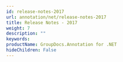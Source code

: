```yaml
---
id: release-notes-2017
url: annotation/net/release-notes-2017
title: Release Notes - 2017
weight: 7
description: ""
keywords: 
productName: GroupDocs.Annotation for .NET
hideChildren: False
---
```


